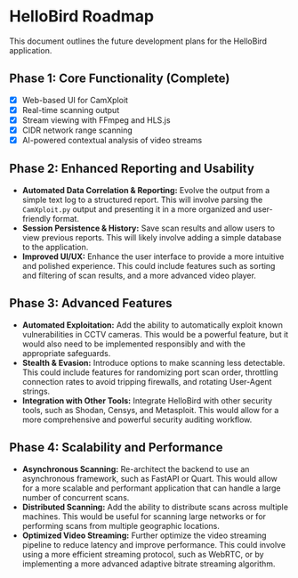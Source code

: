 # HelloBird Roadmap

This document outlines the future development plans for the HelloBird application.

## Phase 1: Core Functionality (Complete)

- [x] Web-based UI for CamXploit
- [x] Real-time scanning output
- [x] Stream viewing with FFmpeg and HLS.js
- [x] CIDR network range scanning
- [x] AI-powered contextual analysis of video streams

## Phase 2: Enhanced Reporting and Usability

- **Automated Data Correlation & Reporting:** Evolve the output from a simple text log to a structured report. This will involve parsing the `CamXploit.py` output and presenting it in a more organized and user-friendly format.
- **Session Persistence & History:** Save scan results and allow users to view previous reports. This will likely involve adding a simple database to the application.
- **Improved UI/UX:** Enhance the user interface to provide a more intuitive and polished experience. This could include features such as sorting and filtering of scan results, and a more advanced video player.

## Phase 3: Advanced Features

- **Automated Exploitation:** Add the ability to automatically exploit known vulnerabilities in CCTV cameras. This would be a powerful feature, but it would also need to be implemented responsibly and with the appropriate safeguards.
- **Stealth & Evasion:** Introduce options to make scanning less detectable. This could include features for randomizing port scan order, throttling connection rates to avoid tripping firewalls, and rotating User-Agent strings.
- **Integration with Other Tools:** Integrate HelloBird with other security tools, such as Shodan, Censys, and Metasploit. This would allow for a more comprehensive and powerful security auditing workflow.

## Phase 4: Scalability and Performance

- **Asynchronous Scanning:** Re-architect the backend to use an asynchronous framework, such as FastAPI or Quart. This would allow for a more scalable and performant application that can handle a large number of concurrent scans.
- **Distributed Scanning:** Add the ability to distribute scans across multiple machines. This would be useful for scanning large networks or for performing scans from multiple geographic locations.
- **Optimized Video Streaming:** Further optimize the video streaming pipeline to reduce latency and improve performance. This could involve using a more efficient streaming protocol, such as WebRTC, or by implementing a more advanced adaptive bitrate streaming algorithm.
